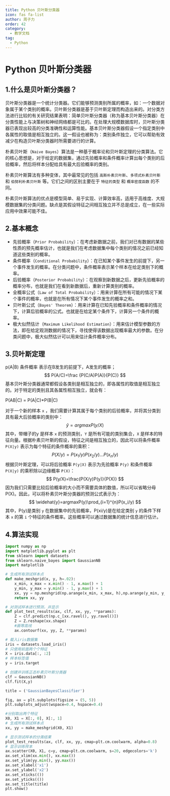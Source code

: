 ```yaml
---
title: Python 贝叶斯分类器
icon: fas fa-list
author: 周子力
order: 42
category:
  - 教学文档
tag:
  - Python
---
```


# Python 贝叶斯分类器

## 1.什么是贝叶斯分类器？

贝叶斯分类器是一个统计分类器。它们能够预测类别所属的概率，如：一个数据对象属于某个类别的概率。贝叶斯分类器是基于贝叶斯定理而构造出来的。对分类方法进行比较的有关研究结果表明：简单贝叶斯分类器（称为基本贝叶斯分类器）在分类性能上与决策树和神经网络都是可比的。在处理大规模数据库时，贝叶斯分类器已表现出较高的分类准确性和运算性能。基本贝叶斯分类器假设一个指定类别中各属性的取值是相互独立的。这一假设也被称为：类别条件独立，它可以帮助有效减少在构造贝叶斯分类器时所需要进行的计算。

朴素贝叶斯（`Naive Bayes`）算法是一种基于概率论和贝叶斯定理的分类算法。它的核心思想是，对于给定的数据集，通过先验概率和条件概率计算出每个类别的后验概率，然后将样本分配给具有最大后验概率的类别。

朴素贝叶斯算法有多种变体，其中最常见的包括 `高斯朴素贝叶斯`、`多项式朴素贝叶斯` 和 `伯努利朴素贝叶斯` 等。它们之间的区别主要在于 `特征的类型` 和 `概率密度函数` 的不同。

朴素贝叶斯算法的优点是模型简单、易于实现、计算效率高，适用于高维度、大规模数据集的分类问题。缺点是其假设特征之间相互独立并不总是成立，在一些实际应用中效果可能不佳。

## 2.基本概念

- 先验概率（`Prior Probability`）：在考虑新数据之前，我们对已有数据的某些性质的预先概率估计，也就是我们在考虑数据集中每个类别的情况之前已经知道这些类别的概率。
- 条件概率（`Conditional Probability`）：在已知某个事件发生的前提下，另一个事件发生的概率。在分类问题中，条件概率表示某个样本在给定类别下的概率。
- 后验概率（`Posterior Probability`）：在观察到新数据之后，更新先验概率的概率分布，也就是我们在看到新数据后，重新计算类别的概率。
- 全概率公式（`Law of Total Probability`）：用来计算在所有可能的情况下某个事件的概率，也就是在所有情况下某个事件发生的概率之和。
- 贝叶斯公式（`Bayes' Theorem`）：用来计算在已知先验概率和条件概率的情况下，计算后验概率的公式。也就是在给定某个条件下，计算另一个条件的概率。
- 极大似然估计（`Maximum Likelihood Estimation`）：用来估计模型参数的方法，即在给定观测数据的情况下，寻找使得该数据出现概率最大的参数。在分类问题中，极大似然估计可以用来估计条件概率分布。



## 3.贝叶斯定理

p(A|B) 条件概率 表示在B发生的前提下，A发生的概率；
$$
P(A/C)=\frac {P(C/A)P(A)}{P(C)}
$$
基本贝叶斯分类器通常都假设各类别是相互独立的，即各属性的取值是相互独立的。对于特定的类别且其各属性相互独立，就会有：

 P(AB|C) = P(A|C)*P(B|C)

对于一个新的样本 `x` ，我们需要计算其属于每个类别的后验概率，并将其分类到具有最大后验概率的类别中：
$$
\widehat{y}=argmaxP(y/X)
$$
其中，带帽子的y  是样本 `x` 的预测类别，`Y` 是所有可能的类别集合，`X` 是样本的特征向量。根据朴素贝叶斯的假设，特征之间是相互独立的，因此可以将条件概率 `P(X|y)` 表示为每个特征的条件概率的乘积：
$$
P(X/y)=P(x_1/y)P(x_2/y)...P(x_n/y)
$$
根据贝叶斯定理，可以将后验概率 `P(y|X)` 表示为先验概率 `P(y)` 和条件概率 `P(X|y)` 的乘积除以边缘概率 `P(X)`：
$$
P(y/X)=\frac{P(X/y)P(y)}{P(X)}
$$
因为我们只需要比较后验概率的大小而不需要具体的数值，所以可以省略分母P(X)。因此，可以将朴素贝叶斯分类器的预测公式表示为：
$$
\widehat{y}=argmaxP(y)\prod_{i=1}^{n}P(x_i/y)
$$
其中，P(y)是类别 `y` 在数据集中的先验概率，P(xi/y)是在给定类别 `y` 的条件下样本 `x` 的第 `i` 个特征的条件概率。这些概率可以通过数据集的统计信息进行估计。

## 4.算法实现

```python
import numpy as np
import matplotlib.pyplot as plt
from sklearn import datasets
from sklearn.naive_bayes import GaussianNB
import matplotlib

# 生成所有测试样本点
def make_meshgrid(x, y, h=.02):
    x_min, x_max = x.min() - 1, x.max() + 1
    y_min, y_max = y.min() - 1, y.max() + 1
    xx, yy = np.meshgrid(np.arange(x_min, x_max, h),np.arange(y_min, y_max, h))
    return xx, yy

# 对测试样本进行预测，并显示
def plot_test_results(ax, clf, xx, yy, **params):
    Z = clf.predict(np.c_[xx.ravel(), yy.ravel()])
    Z = Z.reshape(xx.shape)
    #画等高线
    ax.contourf(xx, yy, Z, **params)

# 载入iris数据集
iris = datasets.load_iris()
# 只使用前面两个个特征
X = iris.data[:, :2]
# 样本标签值
y = iris.target

# 创建并训练正态朴素贝叶斯分类器
clf = GaussianNB()
clf.fit(X,y)

title = ('GaussianBayesClassifier')

fig, ax = plt.subplots(figsize = (5, 5))
plt.subplots_adjust(wspace=0.4, hspace=0.4)

#分别取出两个特征
X0, X1 = X[:, 0], X[:, 1]
# 生成所有测试样本点
xx, yy = make_meshgrid(X0, X1)

# 显示测试样本的分类结果
plot_test_results(ax, clf, xx, yy, cmap=plt.cm.coolwarm, alpha=0.8)
# 显示训练样本
ax.scatter(X0, X1, c=y, cmap=plt.cm.coolwarm, s=20, edgecolors='k')
ax.set_xlim(xx.min(), xx.max())
ax.set_ylim(yy.min(), yy.max())
ax.set_xlabel('x1')
ax.set_ylabel('x2')
ax.set_xticks(())
ax.set_yticks(())
ax.set_title(title)
plt.show()


```

